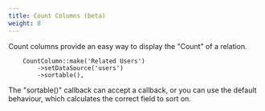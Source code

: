 ```yaml
---
title: Count Columns (beta)
weight: 8
---
```


Count columns provide an easy way to display the "Count" of a relation.

```
    CountColumn::make('Related Users')
        ->setDataSource('users')
        ->sortable(),
```

The "sortable()" callback can accept a callback, or you can use the default behaviour, which calculates the correct field to sort on.